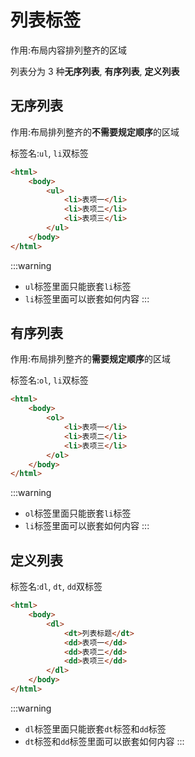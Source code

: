 # 列表标签

作用:布局内容排列整齐的区域

列表分为 3 种**无序列表**, **有序列表**, **定义列表**

## 无序列表

作用:布局排列整齐的**不需要规定顺序**的区域

标签名:`ul`, `li`双标签

```html
<html>
    <body>
        <ul>
            <li>表项一</li>
            <li>表项二</li>
            <li>表项三</li>
        </ul>
    </body>
</html>
```

:::warning
* `ul`标签里面只能嵌套`li`标签
* `li`标签里面可以嵌套如何内容
:::

## 有序列表

作用:布局排列整齐的**需要规定顺序**的区域

标签名:`ol`, `li`双标签

```html
<html>
    <body>
        <ol>
            <li>表项一</li>
            <li>表项二</li>
            <li>表项三</li>
        </ol>
    </body>
</html>
```

:::warning
* `ol`标签里面只能嵌套`li`标签
* `li`标签里面可以嵌套如何内容
:::

## 定义列表

标签名:`dl`, `dt`, `dd`双标签

```html
<html>
    <body>
        <dl>
            <dt>列表标题</dt>
            <dd>表项一</dd>
            <dd>表项二</dd>
            <dd>表项三</dd>
        </dl>
    </body>
</html>
```

:::warning
* `dl`标签里面只能嵌套`dt`标签和`dd`标签
* `dt`标签和`dd`标签里面可以嵌套如何内容
:::
